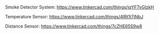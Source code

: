 
Smoke Detector System:
https://www.tinkercad.com/things/jqYF7vGlzkH

Temperature Sensor:
https://www.tinkercad.com/things/4lRt1t7jNbJ

Distance Sensor:
https://www.tinkercad.com/things/7cZHE65S9w8
